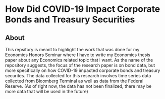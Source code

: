 # How Did COVID-19 Impact Corporate Bonds and Treasury Securities

## About
This repsitory is meant to highlight the work that was done for my Economics Honors Seminar where I have to write my Economics thesis paper about any Economics related topic that I want. As the name of the repository suggests, the focus of the research paper is on bond data, but more specifically on how COVID-19 impacted corporate bonds and treasury securites. The data collected for this research involves time series data collected from Bloomberg Terminal as well as data from the Federal Reserve. (As of right now, the data has not been finalized, there may be more data that will be used in the future)
